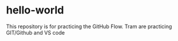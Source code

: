 # hello-world
This repository is for practicing the GitHub Flow.
Tram are practicing GIT/Github and VS code


